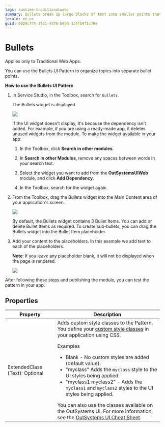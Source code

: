 ```yaml
---
tags: runtime-traditionalweb; 
summary: Bullets break up large blocks of text into smaller points that are easier to read.
locale: en-us
guid: 0028c775-3531-4d78-b693-124fb9f1c70e
---
```


# Bullets

<div class="info" markdown="1">

Applies only to Traditional Web Apps.

</div>

You can use the Bullets UI Pattern to organize topics into separate bullet points.

**How to use the Bullets UI Pattern**

1. In Service Studio, in the Toolbox, search for `Bullets`.

    The Bullets widget is displayed.

    ![](<images/bullets-1-ss.png>)

    If the UI widget doesn't display, it's because the dependency isn't added. For example, if you are using a ready-made app, it deletes unused widgets from the module. To make the widget available in your app:

    1. In the Toolbox, click **Search in other modules**.

    1. In **Search in other Modules**, remove any spaces between words in your search text.
    
    1. Select the widget you want to add from the **OutSystemsUIWeb** module, and click **Add Dependency**. 
    
    1. In the Toolbox, search for the widget again.

1. From the Toolbox, drag the Bullets widget into the Main Content area of your application's screen.

    ![](<images/bullets-2-ss.png>)

    By default, the Bullets widget contains 3 Bullet Items. You can add or delete Bullet Items as required. To create sub-bullets, you can drag the Bullets widget into the Bullet Item placeholder.

1. Add your content to the placeholders. In this example we add text to each of the placeholders. 

    **Note**: If you leave any placeholder blank, it will not be displayed when the page is rendered.

    ![](<images/bullets-5-ss.png>)

After following these steps and publishing the module, you can test the pattern in your app. 

## Properties

| **Property** |  **Description** |  
|---|---|
| ExtendedClass (Text): Optional  |  Adds custom style classes to the Pattern. You define your [custom style classes](../../../look-feel/css.md) in your application using CSS.<p>Examples</p><ul><li>Blank - No custom styles are added (default value).</li><li>"myclass" Adds the ``myclass`` style to the UI styles being applied.</li><li>"myclass1 myclass2" - Adds the ``myclass1`` and ``myclass2`` styles to the UI styles being applied. </li></ul>You can also use the classes available on the OutSystems UI. For more information, see the [OutSystems UI Cheat Sheet](https://outsystemsui.outsystems.com/OutSystemsUIWebsite/CheatSheet).|

